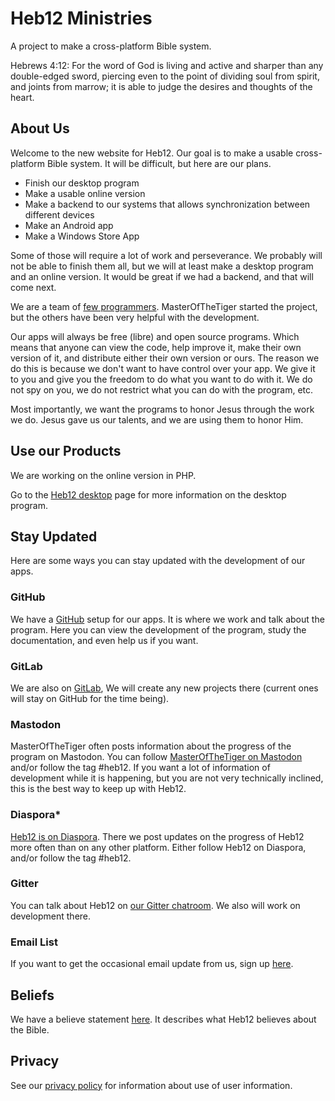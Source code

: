 # Heb12 Ministries
A project to make a cross-platform Bible system.

Hebrews 4:12:
  For the word of God is living and active and sharper than any double-edged sword, piercing even to the point of dividing soul from spirit, and joints from marrow; it is able to judge the desires and thoughts of the heart.

## About Us
Welcome to the new website for Heb12. Our goal is to make a usable cross-platform Bible system. It will be difficult, but here are our plans.

- Finish our desktop program
- Make a usable online version
- Make a backend to our systems that allows synchronization between different devices
- Make an Android app
- Make a Windows Store App

Some of those will require a lot of work and perseverance. We probably will not be able to finish them all, but we will at least make a desktop program and an online version. It would be great if we had a backend, and that will come next.

We are a team of [few programmers](members). MasterOfTheTiger started the project, but the others have been very helpful with the development.

Our apps will always be free (libre) and open source programs. Which means that anyone can view the code, help improve it, make their own version of it, and distribute either their own version or ours. The reason we do this is because we don't want to have control over your app. We give it to you and give you the freedom to do what you want to do with it. We do not spy on you, we do not restrict what you can do with the program, etc.

Most importantly, we want the programs to honor Jesus through the work we do. Jesus gave us our talents, and we are using them to honor Him.

## Use our Products
We are working on the online version in PHP.

Go to the [Heb12 desktop](desktop) page for more information on the desktop program. 

## Stay Updated
Here are some ways you can stay updated with the development of our apps.

### GitHub
We have a [GitHub](https://github.com/heb12) setup for our apps. It is where we work and talk about the program. Here you can view the development of the program, study the documentation, and even help us if you want.

### GitLab
We are also on [GitLab](https://gitlab.com/heb12), We will create any new projects there (current ones will stay on GitHub for the time being).

### Mastodon
MasterOfTheTiger often posts information about the progress of the program on Mastodon. You can follow [MasterOfTheTiger on Mastodon](https://mastodon.social/@masterofthetiger) and/or follow the tag #heb12. If you want a lot of information of development while it is happening, but you are not very technically inclined, this is the best way to keep up with Heb12. 

### Diaspora*
[Heb12 is on Diaspora](https://diasp.org/u/heb12). There we post updates on the progress of Heb12 more often than on any other platform. Either follow Heb12 on Diaspora, and/or follow the tag #heb12.

### Gitter
You can talk about Heb12 on [our Gitter chatroom](https://gitter.im/heb12/Lobby?utm_source=share-link&utm_medium=link&utm_campaign=share-link). We also will work on development there.

### Email List
If you want to get the occasional email update from us, sign up [here](http://eepurl.com/drH8Kb).

## Beliefs
We have a believe statement [here](https://heb12.ml/beliefs). It describes what Heb12 believes about the Bible.

## Privacy
See our [privacy policy](privacy) for information about use of user information.
